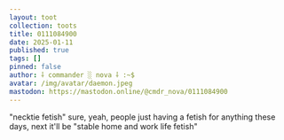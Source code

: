 ```yaml
---
layout: toot
collection: toots
title: 0111084900
date: 2025-01-11
published: true
tags: []
pinned: false
author: ⸸ commander ░ nova ⸸ :~$
avatar: /img/avatar/daemon.jpeg
mastodon: https://mastodon.online/@cmdr_nova/0111084900
---
```


"necktie fetish" sure, yeah, people just having a fetish for anything these days, next it'll be "stable home and work life fetish"
